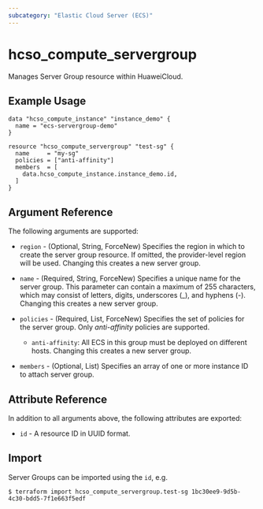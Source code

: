```yaml
---
subcategory: "Elastic Cloud Server (ECS)"
---
```


# hcso_compute_servergroup

Manages Server Group resource within HuaweiCloud.

## Example Usage

```hcl
data "hcso_compute_instance" "instance_demo" {
  name = "ecs-servergroup-demo"
}

resource "hcso_compute_servergroup" "test-sg" {
  name     = "my-sg"
  policies = ["anti-affinity"]
  members  = [
    data.hcso_compute_instance.instance_demo.id,
  ]
}
```

## Argument Reference

The following arguments are supported:

* `region` - (Optional, String, ForceNew) Specifies the region in which to create the server group resource. If omitted,
  the provider-level region will be used. Changing this creates a new server group.

* `name` - (Required, String, ForceNew) Specifies a unique name for the server group. This parameter can contain a
  maximum of 255 characters, which may consist of letters, digits, underscores (_), and hyphens (-). Changing this
  creates a new server group.

* `policies` - (Required, List, ForceNew) Specifies the set of policies for the server group. Only *anti-affinity*
  policies are supported.

  + `anti-affinity`: All ECS in this group must be deployed on different hosts. Changing this creates a new server
    group.

* `members` - (Optional, List) Specifies an array of one or more instance ID to attach server group.

## Attribute Reference

In addition to all arguments above, the following attributes are exported:

* `id` - A resource ID in UUID format.

## Import

Server Groups can be imported using the `id`, e.g.

```
$ terraform import hcso_compute_servergroup.test-sg 1bc30ee9-9d5b-4c30-bdd5-7f1e663f5edf
```
